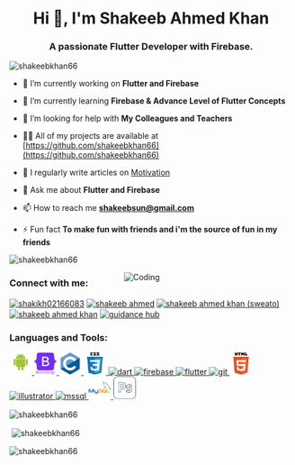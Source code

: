 <h1 align="center">Hi 👋, I'm Shakeeb Ahmed Khan</h1>
<h3 align="center">A passionate Flutter Developer with Firebase.</h3>           

<p align="left"> <img src="https://komarev.com/ghpvc/?username=shakeebkhan66&label=Profile%20views&color=0e75b6&style=flat" alt="shakeebkhan66" /> </p>

- 🔭 I’m currently working on **Flutter and Firebase**

- 🌱 I’m currently learning **Firebase & Advance Level of Flutter Concepts**

- 🤝 I’m looking for help with **My Colleagues and Teachers**

- 👨‍💻 All of my projects are available at [https://github.com/shakeebkhan66](https://github.com/shakeebkhan66)

- 📝 I regularly write articles on [Motivation](Motivation)

- 💬 Ask me about **Flutter and Firebase**

- 📫 How to reach me **shakeebsun@gmail.com**

- ⚡ Fun fact **To make fun with friends and i'm the source of fun in my friends**
<p align="left"> <img src="https://komarev.com/ghpvc/?username=shakeebkhan66&label=Profile%20views&color=129e00&style=plastic" alt="shakeebkhan66" /> </p>
<img align="right" alt="Coding" width="300" src="https://cdn.dribbble.com/users/2646423/screenshots/5507196/computer.gif">  
<h3 align="left">Connect with me:</h3>
<p align="left">
<a href="https://twitter.com/shakikh02166083" target="blank"><img align="center" src="https://cdn.jsdelivr.net/npm/simple-icons@3.0.1/icons/twitter.svg" alt="shakikh02166083" height="30" width="40" /></a>
<a href="https://linkedin.com/in/shakeeb ahmed" target="blank"><img align="center" src="https://cdn.jsdelivr.net/npm/simple-icons@3.0.1/icons/linkedin.svg" alt="shakeeb ahmed" height="30" width="40" /></a>
<a href="https://fb.com/shakeeb ahmed khan (sweato)" target="blank"><img align="center" src="https://cdn.jsdelivr.net/npm/simple-icons@3.0.1/icons/facebook.svg" alt="shakeeb ahmed khan (sweato)" height="30" width="40" /></a>
<a href="https://instagram.com/shakeeb ahmed khan" target="blank"><img align="center" src="https://cdn.jsdelivr.net/npm/simple-icons@3.0.1/icons/instagram.svg" alt="shakeeb ahmed khan" height="30" width="40" /></a>
<a href="https://www.youtube.com/c/guidance hub" target="blank"><img align="center" src="https://cdn.jsdelivr.net/npm/simple-icons@3.0.1/icons/youtube.svg" alt="guidance hub" height="30" width="40" /></a>
</p>

<h3 align="left">Languages and Tools:</h3>
<p align="left"> <a href="https://developer.android.com" target="_blank"> <img src="https://raw.githubusercontent.com/devicons/devicon/master/icons/android/android-original-wordmark.svg" alt="android" width="40" height="40"/> </a> <a href="https://getbootstrap.com" target="_blank"> <img src="https://raw.githubusercontent.com/devicons/devicon/master/icons/bootstrap/bootstrap-plain-wordmark.svg" alt="bootstrap" width="40" height="40"/> </a> <a href="https://www.cprogramming.com/" target="_blank"> <img src="https://raw.githubusercontent.com/devicons/devicon/master/icons/c/c-original.svg" alt="c" width="40" height="40"/> </a> <a href="https://www.w3schools.com/css/" target="_blank"> <img src="https://raw.githubusercontent.com/devicons/devicon/master/icons/css3/css3-original-wordmark.svg" alt="css3" width="40" height="40"/> </a> <a href="https://dart.dev" target="_blank"> <img src="https://www.vectorlogo.zone/logos/dartlang/dartlang-icon.svg" alt="dart" width="40" height="40"/> </a> <a href="https://firebase.google.com/" target="_blank"> <img src="https://www.vectorlogo.zone/logos/firebase/firebase-icon.svg" alt="firebase" width="40" height="40"/> </a> <a href="https://flutter.dev" target="_blank"> <img src="https://www.vectorlogo.zone/logos/flutterio/flutterio-icon.svg" alt="flutter" width="40" height="40"/> </a> <a href="https://git-scm.com/" target="_blank"> <img src="https://www.vectorlogo.zone/logos/git-scm/git-scm-icon.svg" alt="git" width="40" height="40"/> </a> <a href="https://www.w3.org/html/" target="_blank"> <img src="https://raw.githubusercontent.com/devicons/devicon/master/icons/html5/html5-original-wordmark.svg" alt="html5" width="40" height="40"/> </a> <a href="https://www.adobe.com/in/products/illustrator.html" target="_blank"> <img src="https://www.vectorlogo.zone/logos/adobe_illustrator/adobe_illustrator-icon.svg" alt="illustrator" width="40" height="40"/> </a> <a href="https://www.microsoft.com/en-us/sql-server" target="_blank"> <img src="https://cdn.worldvectorlogo.com/logos/microsoft-sql-server.svg" alt="mssql" width="40" height="40"/> </a> <a href="https://www.mysql.com/" target="_blank"> <img src="https://raw.githubusercontent.com/devicons/devicon/master/icons/mysql/mysql-original-wordmark.svg" alt="mysql" width="40" height="40"/> </a> <a href="https://www.photoshop.com/en" target="_blank"> <img src="https://raw.githubusercontent.com/devicons/devicon/master/icons/photoshop/photoshop-line.svg" alt="photoshop" width="40" height="40"/> </a> </p>

<p><img align="center" src="https://github-readme-stats.vercel.app/api/top-langs?username=shakeebkhan66&show_icons=true&locale=en&layout=compact" alt="shakeebkhan66" /></p>

<p>&nbsp;<img align="center" src="https://github-readme-stats.vercel.app/api?username=shakeebkhan66&show_icons=true&locale=en" alt="shakeebkhan66" /></p>

<p><img align="center" src="https://github-readme-streak-stats.herokuapp.com/?user=shakeebkhan66&" alt="shakeebkhan66" /></p>
